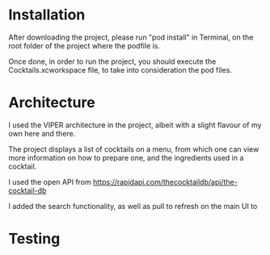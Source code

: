# Installation

After downloading the project, please run "pod install" in Terminal, on the root folder of the project where the podfile is.

Once done, in order to run the project, you should execute the Cocktails.xcworkspace file, to take into consideration the pod files.

# Architecture

I used the VIPER architecture in the project, albeit with a slight flavour of my own here and there.

The project displays a list of cocktails on a menu, from which one can view more information on how to prepare one, and the ingredients used in a cocktail.

I used the open API from https://rapidapi.com/thecocktaildb/api/the-cocktail-db

I added the search functionality, as well as pull to refresh on the main UI to 

# Testing
